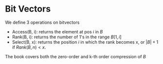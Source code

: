 # Bit Vectors
We define 3 operations on bitvectors
- Access(B, i): returns the element at pos $i$ in $B$
- Rank(B, i):   returns the number of 1's in the range $B[1, i]$
- Select(B, x): returns the position $i$ in which the rank becomes x, or $|B| +1$ if $Rank(B, n) < x$.

The book covers both the zero-order and k-th order compression of $B$

